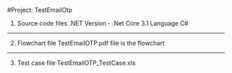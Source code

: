 #Project: TestEmailOtp

1. Source code files
.NET Version - .Net Core 3.1
Language C#
------------------
2. Flowchart file
TestEmailOTP.pdf file is the flowchart
---------------------
3. Test case file
TestEmailOTP_TestCase.xls
